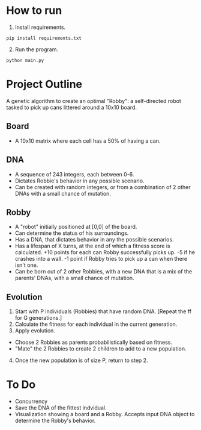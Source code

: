 # How to run
1. Install requirements.
```
pip install requirements.txt
```

2. Run the program.
```
python main.py
```

# Project Outline

A genetic algorithm to create an optimal "Robby": a self-directed robot tasked to pick up cans littered around a 10x10 board.

## Board
* A 10x10 matrix where each cell has a 50% of having a can.

## DNA
* A sequence of 243 integers, each between 0-6.
* Dictates Robbie's behavior in any possible scenario.
* Can be created with random integers, or from a combination of 2 other DNAs with a small chance of mutation.

## Robby
* A "robot" initially positioned at [0,0] of the board.
* Can determine the status of his surroundings.
* Has a DNA, that dictates behavior in any the possible scenarios.
* Has a lifespan of X turns, at the end of which a fitness score is calculated.
+10 points for each can Robby successfully picks up.
-5 if he crashes into a wall.
-1 point if Robby tries to pick up a can when there isn't one.
* Can be born out of 2 other Robbies, with a new DNA that is a mix of the parents' DNAs, with a small chance of mutation.

## Evolution
1. Start with P individuals (Robbies) that have random DNA.
[Repeat the ff for G generations.]
2. Calculate the fitness for each individual in the current generation.
3. Apply evolution.
  * Choose 2 Robbies as parents probabilistically based on fitness.
  * "Mate" the 2 Robbies to create 2 children to add to a new population.
4. Once the new population is of size P, return to step 2.

# To Do

* Concurrency
* Save the DNA of the fittest indvidual.
* Visualization showing a board and a Robby. Accepts input DNA object to determine the Robby's behavior.
